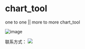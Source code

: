 # chart_tool
one to one || more to more chart_tool

![image](http://p8pawbkta.bkt.clouddn.com/github/jpg/chart_tool.png)

联系方式：
<a target="_blank" href="http://mail.qq.com/cgi-bin/qm_share?t=qm_mailme&email=PQ8KCwkJCwsKCH1MTBNeUlA" style="text-decoration:none;">
<img src="http://rescdn.qqmail.com/zh_CN/htmledition/images/function/qm_open/ico_mailme_02.png"/></a>
